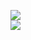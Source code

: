 [![](https://img.shields.io/badge/Made%20With-Github%20Spray-lightgrey.svg?style=for-the-badge&logo=github)](https://github.com/Annihil/github-spray#4530)  
[![](https://i.imgur.com/2DrTn0Z.gif)](https://github.com/Annihil/github-spray)
